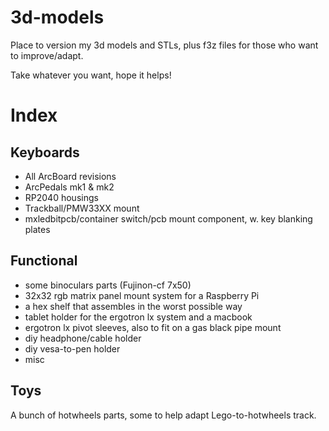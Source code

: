 # 3d-models
Place to version my 3d models and STLs, plus f3z files for those who want to improve/adapt.

Take whatever you want, hope it helps!

# Index
## Keyboards
- All ArcBoard revisions
- ArcPedals mk1 & mk2
- RP2040 housings
- Trackball/PMW33XX mount
- mxledbitpcb/container switch/pcb mount component, w. key blanking plates
## Functional
- some binoculars parts (Fujinon-cf 7x50)
- 32x32 rgb matrix panel mount system for a Raspberry Pi
- a hex shelf that assembles in the worst possible way
- tablet holder for the ergotron lx system and a macbook
- ergotron lx pivot sleeves, also to fit on a gas black pipe mount
- diy headphone/cable holder
- diy vesa-to-pen holder
- misc
## Toys
A bunch of hotwheels parts, some to help adapt Lego-to-hotwheels track.
